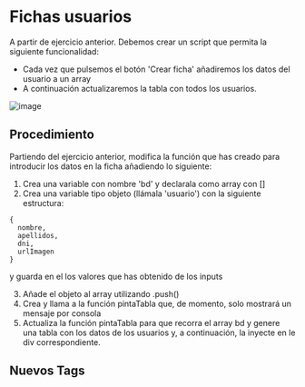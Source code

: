 # Fichas usuarios
A partir de ejercicio anterior. Debemos crear un script que permita la siguiente funcionalidad:
- Cada vez que pulsemos el botón 'Crear ficha' añadiremos los datos del usuario a un array
- A continuación actualizaremos la tabla con todos los usuarios.



![image](https://github.com/carrebola/2324-M6-Ejercicios/assets/61465929/ba431194-a19b-404c-aa69-9475329b89b7)

## Procedimiento
Partiendo del ejercicio anterior, modifica la función que has creado para introducir los datos en la ficha añadiendo lo siguiente:
1. Crea una variable con nombre 'bd' y declarala como array con []
2. Crea una variable tipo objeto (llámala 'usuario') con la siguiente estructura:
```
{
  nombre,
  apellidos,
  dni,
  urlImagen
}
```
y guarda en el los valores que has obtenido de los inputs

3. Añade el objeto al array utilizando .push()
4. Crea y llama a la función pintaTabla que, de momento, solo mostrará un mensaje por consola
5. Actualiza la función pintaTabla para que recorra el array bd y genere una tabla con los datos de los usuarios y, a continuación, la inyecte en le div correspondiente.
## Nuevos Tags

